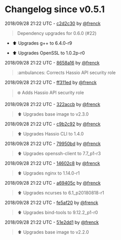 # Changelog since v0.5.1

2018/09/28 21:22 UTC - [c2d2c30](https://github.com/hassio-addons/addon-ide/commit/c2d2c30066fb7a086752f664695cf4fa18aa5df1) by [@frenck](https://github.com/frenck)
> Dependency upgrades for 0.6.0 (#22)

* :arrow_up: Upgrades g++ to 6.4.0-r9

* :arrow_up: Upgrades OpenSSL to 1.0.2p-r0 

2018/09/28 21:22 UTC - [8658a16](https://github.com/hassio-addons/addon-ide/commit/8658a16092334fc95fd74e13316d824a28d9f21d) by [@frenck](https://github.com/frenck)
> :ambulances: Corrects Hassio API security role 

2018/09/28 21:22 UTC - [ff311ed](https://github.com/hassio-addons/addon-ide/commit/ff311edc1d2f57f4de989dc3d11dcd1498b33c72) by [@frenck](https://github.com/frenck)
> :snowflake: Adds Hassio API security role 

2018/09/28 21:22 UTC - [322accb](https://github.com/hassio-addons/addon-ide/commit/322accb69e02375d280fd11ac9c5d9a1f7234f45) by [@frenck](https://github.com/frenck)
> :arrow_up: Upgrades base image to v2.3.0 

2018/09/28 21:22 UTC - [c9b2c92](https://github.com/hassio-addons/addon-ide/commit/c9b2c92ea5a8492b41cc930ca8cee65581bea9e1) by [@frenck](https://github.com/frenck)
> :arrow_up: Upgrades Hassio CLI to 1.4.0 

2018/09/28 21:22 UTC - [79950bd](https://github.com/hassio-addons/addon-ide/commit/79950bd1aa1807fb00cf71e6a6081847f463fd42) by [@frenck](https://github.com/frenck)
> :arrow_up: Upgrades openssh-client to 7.7_p1-r3 

2018/09/28 21:22 UTC - [14602c8](https://github.com/hassio-addons/addon-ide/commit/14602c833852c1caec6e9cd7851a4d48d2da69c9) by [@frenck](https://github.com/frenck)
> :arrow_up: Upgrades nginx to 1.14.0-r1 

2018/09/28 21:22 UTC - [a69405c](https://github.com/hassio-addons/addon-ide/commit/a69405c565353d3e406b1448e1136c9dae7e40eb) by [@frenck](https://github.com/frenck)
> :arrow_up: Upgrades ncurses to 6.1_p20180818-r1 

2018/09/28 21:22 UTC - [fe5af20](https://github.com/hassio-addons/addon-ide/commit/fe5af207d76987f11013194d7e5ec7ee151e773a) by [@frenck](https://github.com/frenck)
> :arrow_up: Upgrades bind-tools to 9.12.2_p1-r0 

2018/09/28 21:22 UTC - [51e2dd1](https://github.com/hassio-addons/addon-ide/commit/51e2dd15083fae4aab8862a0ccc652a17e9fdf7f) by [@frenck](https://github.com/frenck)
> :arrow_up: Upgrades base image to v2.2.0 

